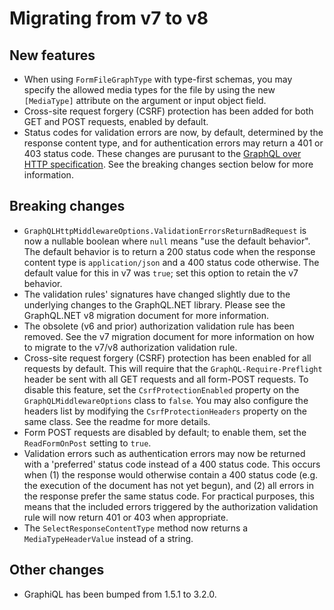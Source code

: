 # Migrating from v7 to v8

## New features

- When using `FormFileGraphType` with type-first schemas, you may specify the allowed media
  types for the file by using the new `[MediaType]` attribute on the argument or input object field.
- Cross-site request forgery (CSRF) protection has been added for both GET and POST requests,
  enabled by default.
- Status codes for validation errors are now, by default, determined by the response content type,
  and for authentication errors may return a 401 or 403 status code.  These changes are purusant
  to the [GraphQL over HTTP specification](https://github.com/graphql/graphql-over-http/blob/main/spec/GraphQLOverHTTP.md).
  See the breaking changes section below for more information.

## Breaking changes

- `GraphQLHttpMiddlewareOptions.ValidationErrorsReturnBadRequest` is now a nullable boolean where
   `null` means "use the default behavior".  The default behavior is to return a 200 status code
  when the response content type is `application/json` and a 400 status code otherwise.  The
  default value for this in v7 was `true`; set this option to retain the v7 behavior.
- The validation rules' signatures have changed slightly due to the underlying changes to the
  GraphQL.NET library.  Please see the GraphQL.NET v8 migration document for more information.
- The obsolete (v6 and prior) authorization validation rule has been removed.  See the v7 migration
  document for more information on how to migrate to the v7/v8 authorization validation rule.
- Cross-site request forgery (CSRF) protection has been enabled for all requests by default.
  This will require that the `GraphQL-Require-Preflight` header be sent with all GET requests and
  all form-POST requests.  To disable this feature, set the `CsrfProtectionEnabled` property on the
  `GraphQLMiddlewareOptions` class to `false`.  You may also configure the headers list by modifying
  the `CsrfProtectionHeaders` property on the same class.  See the readme for more details.
- Form POST requests are disabled by default; to enable them, set the `ReadFormOnPost` setting
  to `true`.
- Validation errors such as authentication errors may now be returned with a 'preferred' status
  code instead of a 400 status code.  This occurs when (1) the response would otherwise contain
  a 400 status code (e.g. the execution of the document has not yet begun), and (2) all errors
  in the response prefer the same status code.  For practical purposes, this means that the included
  errors triggered by the authorization validation rule will now return 401 or 403 when appropriate.
- The `SelectResponseContentType` method now returns a `MediaTypeHeaderValue` instead of a string.

## Other changes

- GraphiQL has been bumped from 1.5.1 to 3.2.0.
